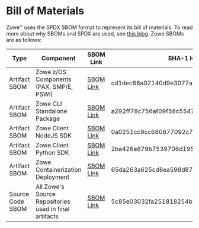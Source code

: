 # Bill of Materials

Zowe&trade; uses the SPDX SBOM format to represent its bill of materials. To read more about why SBOMs and SPDX are used, see [this blog](https://www.linuxfoundation.org/blog/spdx-its-already-in-use-for-global-software-bill-of-materials-sbom-and-supply-chain-security/). Zowe SBOMs are as follows:

| Type | Component | SBOM Link | SHA-1 Hash |
| --- | --- | --- | --- |
| Artifact SBOM | Zowe z/OS Components (PAX, SMP/E, PSWI) | [SBOM Link](https://zowe.jfrog.io/artifactory/libs-release-local/org/zowe/sbom/2.0.0/zowe_pax_sbom.zip) | cd1dec86a02140d9e3077a1feb2c6c8b82982900 | 
| Artifact SBOM | Zowe CLI Standalone Package | [SBOM Link](https://zowe.jfrog.io/artifactory/libs-release-local/org/zowe/sbom/2.0.0/zowe_cli_standalone_sbom.zip) | a292ff78c756af09f58c55473815200c8e998145 |
| Artifact SBOM | Zowe Client NodeJS SDK | [SBOM Link](https://zowe.jfrog.io/artifactory/libs-release-local/org/zowe/sbom/2.0.0/zowe_client_node_sdk_sbom.zip) | 0a0251cc9cc680677092c7aff9607bf893f60c74 | 
| Artifact SBOM | Zowe Client Python SDK | [SBOM Link](https://zowe.jfrog.io/artifactory/libs-release-local/org/zowe/sbom/2.0.0/zowe_client_python_sdk_sbom.zip) | 2ba426e879b7539706d195226c04a0019bc13588 | 
| Artifact SBOM | Zowe Containerization Deployment | [SBOM Link](https://zowe.jfrog.io/artifactory/libs-release-local/org/zowe/sbom/2.0.0/zowe_containerization_sbom.zip) | 65da263a625cd8ea598d87bbd5ab4308b0610639 | 
| Source Code SBOM | All Zowe's Source Repositories used in final artifacts | [SBOM Link](https://zowe.jfrog.io/artifactory/libs-release-local/org/zowe/sbom/2.0.0/zowe_sources_sbom.zip) | 5c85e03032fa251818254b22f469fd434951f82b | 
